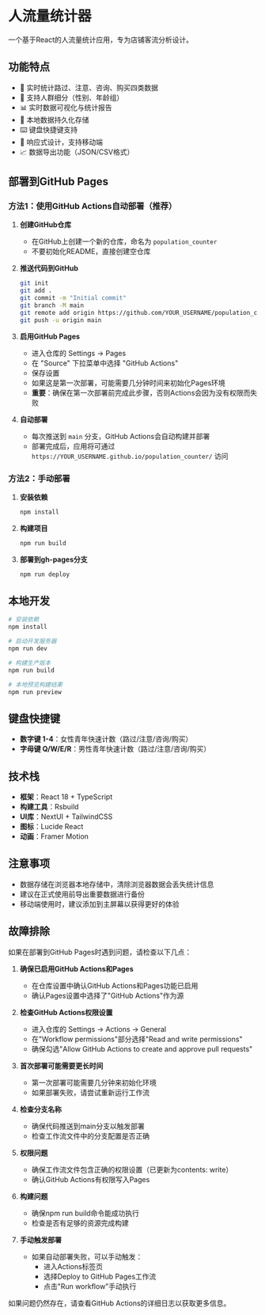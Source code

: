 # 人流量统计器

一个基于React的人流量统计应用，专为店铺客流分析设计。

## 功能特点

- 🎯 实时统计路过、注意、咨询、购买四类数据
- 👥 支持人群细分（性别、年龄组）
- 📊 实时数据可视化与统计报告
- 💾 本地数据持久化存储
- ⌨️ 键盘快捷键支持
- 📱 响应式设计，支持移动端
- 📈 数据导出功能（JSON/CSV格式）

## 部署到GitHub Pages

### 方法1：使用GitHub Actions自动部署（推荐）

1. **创建GitHub仓库**
   - 在GitHub上创建一个新的仓库，命名为 `population_counter`
   - 不要初始化README，直接创建空仓库

2. **推送代码到GitHub**
   ```bash
   git init
   git add .
   git commit -m "Initial commit"
   git branch -M main
   git remote add origin https://github.com/YOUR_USERNAME/population_counter.git
   git push -u origin main
   ```

3. **启用GitHub Pages**
   - 进入仓库的 Settings → Pages
   - 在 "Source" 下拉菜单中选择 "GitHub Actions"
   - 保存设置
   - 如果这是第一次部署，可能需要几分钟时间来初始化Pages环境
   - **重要**：确保在第一次部署前完成此步骤，否则Actions会因为没有权限而失败

4. **自动部署**
   - 每次推送到 `main` 分支，GitHub Actions会自动构建并部署
   - 部署完成后，应用将可通过 `https://YOUR_USERNAME.github.io/population_counter/` 访问

### 方法2：手动部署

1. **安装依赖**
   ```bash
   npm install
   ```

2. **构建项目**
   ```bash
   npm run build
   ```

3. **部署到gh-pages分支**
   ```bash
   npm run deploy
   ```

## 本地开发

```bash
# 安装依赖
npm install

# 启动开发服务器
npm run dev

# 构建生产版本
npm run build

# 本地预览构建结果
npm run preview
```

## 键盘快捷键

- **数字键 1-4**：女性青年快速计数（路过/注意/咨询/购买）
- **字母键 Q/W/E/R**：男性青年快速计数（路过/注意/咨询/购买）

## 技术栈

- **框架**：React 18 + TypeScript
- **构建工具**：Rsbuild
- **UI库**：NextUI + TailwindCSS
- **图标**：Lucide React
- **动画**：Framer Motion

## 注意事项

- 数据存储在浏览器本地存储中，清除浏览器数据会丢失统计信息
- 建议在正式使用前导出重要数据进行备份
- 移动端使用时，建议添加到主屏幕以获得更好的体验

## 故障排除
如果在部署到GitHub Pages时遇到问题，请检查以下几点：

1. **确保已启用GitHub Actions和Pages**
   - 在仓库设置中确认GitHub Actions和Pages功能已启用
   - 确认Pages设置中选择了"GitHub Actions"作为源

2. **检查GitHub Actions权限设置**
   - 进入仓库的 Settings → Actions → General
   - 在"Workflow permissions"部分选择"Read and write permissions"
   - 确保勾选"Allow GitHub Actions to create and approve pull requests"

3. **首次部署可能需要更长时间**
   - 第一次部署可能需要几分钟来初始化环境
   - 如果部署失败，请尝试重新运行工作流

4. **检查分支名称**
   - 确保代码推送到main分支以触发部署
   - 检查工作流文件中的分支配置是否正确

5. **权限问题**
   - 确保工作流文件包含正确的权限设置（已更新为contents: write）
   - 确认GitHub Actions有权限写入Pages

6. **构建问题**
   - 确保npm run build命令能成功执行
   - 检查是否有足够的资源完成构建

7. **手动触发部署**
   - 如果自动部署失败，可以手动触发：
     - 进入Actions标签页
     - 选择Deploy to GitHub Pages工作流
     - 点击"Run workflow"手动执行

如果问题仍然存在，请查看GitHub Actions的详细日志以获取更多信息。